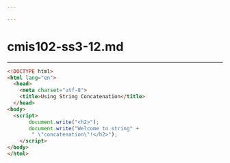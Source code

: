 ```yaml
---

---
```


# cmis102-ss3-12.md

---

```html
<!DOCTYPE html>
<html lang="en">
  <head>
    <meta charset="utf-8">
    <title>Using String Concatenation</title>
  </head>
<body>
  <script> 
       document.write("<h2>");
       document.write("Welcome to string" +
      	" \"concatenation\"!</h2>");
    </script>
</body>
</html>
```
  <script> 
       document.write("<h2>");
       document.write("Welcome to string" +
      	" \"concatenation\"!</h2>");
  </script>
